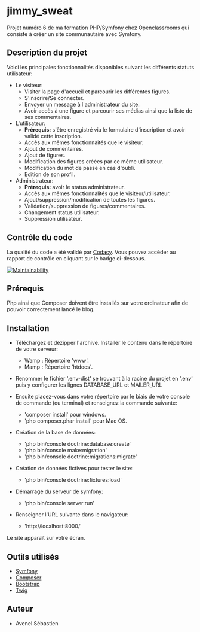 # jimmy_sweat
Projet numéro 6 de ma formation PHP/Symfony chez Openclassrooms qui consiste à créer un site communautaire avec Symfony.

## Description du projet

Voici les principales fonctionnalités disponibles suivant les différents statuts utilisateur:

  * Le visiteur:
      * Visiter la page d'accueil et parcourir les différentes figures.
      * S'inscrire/Se connecter.
      * Envoyer un message à l'administrateur du site.
      * Avoir accès à une figure et parcourir ses médias ainsi que la liste de ses commentaires.
  * L'utilisateur:
      * **Prérequis:** s'être enregistré via le formulaire d'inscription et avoir validé cette inscription.
      * Accès aux mêmes fonctionnaités que le visiteur.
      * Ajout de commentaires.
      * Ajout de figures.
      * Modification des figures créées par ce même utilisateur.
      * Modification du mot de passe en cas d'oubli.
      * Edition de son profil.
  * Administrateur:
      * **Prérequis:** avoir le status administrateur.
      * Accès aux mêmes fonctionnalités que le visiteur/utilisateur.
      * Ajout/suppression/modification de toutes les figures.
      * Validation/suppression de figures/commentaires.
      * Changement status utilisateur.
      * Suppression utilisateur.

## Contrôle du code

La qualité du code a été validé par [Codacy](https://www.codacy.com/). Vous pouvez accéder au rapport de contrôle en cliquant sur le badge ci-dessous.

[![Maintainability](https://api.codeclimate.com/v1/badges/85789d7ac71148757183/maintainability)](https://codeclimate.com/github/sebAvenel/mon_blog/maintainability)

## Prérequis

Php ainsi que Composer doivent être installés sur votre ordinateur afin de pouvoir correctement lancé le blog.

## Installation

  * Téléchargez et dézipper l'archive. Installer le contenu dans le répertoire de votre serveur:
      * Wamp : Répertoire 'www'.
      * Mamp : Répertoire 'htdocs'.
      
  * Renommer le fichier '.env-dist' se trouvant à la racine du projet en '.env' puis y configurer les lignes DATABASE_URL et MAILER_URL
      
  * Ensuite placez-vous dans votre répertoire par le biais de votre console de commande (ou terminal) et renseignez la commande suivante:
      * 'composer install' pour windows.
      * 'php composer.phar install' pour Mac OS.
    
  * Création de la base de données:
      * 'php bin/console doctrine:database:create'
      * 'php bin/console make:migration'
      * 'php bin/console doctrine:migrations:migrate'
    
  * Création de données fictives pour tester le site:
      * 'php bin/console doctrine:fixtures:load'
    
  * Démarrage du serveur de symfony:
      * 'php bin/console server:run'
      
  * Renseigner l'URL suivante dans le navigateur:
      * 'http://localhost:8000/'
      
Le site apparaît sur votre écran.

## Outils utilisés

  * [Symfony](https://symfony.com/)
  * [Composer](https://getcomposer.org/)
  * [Bootstrap](https://getbootstrap.com/)
  * [Twig](https://twig.symfony.com/)
  
## Auteur

  * Avenel Sébastien
  
  
  
  
  

